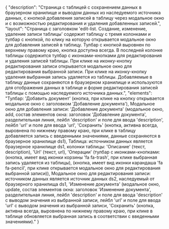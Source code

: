 {
"description": "Страница с таблицей с сохранением данных в браузерном хранилище и выводом данных из наследуемого источника данных, с кнопкой добавления записей в таблицу через модальное окно и с возможностью редактирования и удаления добавленных записей.",
"layout": "Страница с заголовком 'edit-list. Создание, изменение, удаление записи таблицы' содержит таблицу с тремя колонками и тулбар с кнопкой, по клику на которую открывается модальное окно для добавления записей в таблицу. Тулбар с кнопкой выровнен по верхнему правому краю, кнопка доступна всегда. В последней колонке таблицы содержится тулбар с иконками-кнопками для редактирования и удаления записей таблицы. При клике на иконку-кнопку редактирования записи открывается модальное окно для редактирования выбранной записи. При клике на иконку-кнопку удаления выбранная запись удаляется из таблицы. Добавляемые в таблицу данные сохраняются в браузерном хранилище и используются для отображения данных в таблице и форме редактирования записей таблицы с помощью наследуемого источника данных.",
"elements": "Тулбар: 'Добавить документ' (кнопка, при клике на кнопку открывается модальное окно с заголовком 'Добавление документа'),
Модальное окно для добавления записи: 'Добавление документа' (модальное окно, add, состав элементов окна: заголовок 'Добавление документа', разделительная линия, лейбл 'description' и поле для ввода 'description', лейбл 'url' и поле для ввода 'url', 'Сохранить' (кнопка, активна всегда, выровнена по нижнему правому краю, при клике в таблицу добавляется запись с введенными значениями, данные сохраняются в браузерное хранилище ds1),
Таблица: источником данных является браузерное хранилище ds1, колонки таблицы: 'Описание' (текст, description), 'Url' (текст, url), 'Операции' (тулбар с иконками-кнопками: (кнопка, имеет вид иконки корзины 'fa fa-trash', при клике выбранная запись удаляется из таблицы), (кнопка, имеет вид иконки карандаша 'fa fa-pencil', при клике открывается модальное окно для редактирования выбранной записи)),
Модальное окно для редактирования записи: источником данных является источник данных ds2, наследуемый от браузерного хранилища ds1, 'Изменение документа' (модальное окно, update, состав элементов окна: заголовок 'Изменение документа', разделительная линия, лейбл 'description' и поле для ввода 'description' с выводом значения из выбранной записи, лейбл 'url' и поле для ввода 'url' с выводом значения из выбранной записи, 'Сохранить' (кнопка, активна всегда, выровнена по нижнему правому краю, при клике в таблице обновляется выбранная запись в соответствии с введенными значениями)."
}